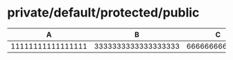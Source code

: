 # private/default/protected/public
<table>
  <thead>
    <tr>
      <th>A</th>
      <th>B</th>
      <th>C</th>
      <th>D</th>
    </tr>
  </thead>
  <tbody>
    <tr>
      <td>11111111111111111</td>
      <td>3333333333333333333</td>
      <td>66666666666666</td>
      <td>7777777</td>
    </tr>
  </tbody>
  
</table>
